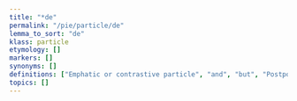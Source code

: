 ```yaml
---
title: "*de"
permalink: "/pie/particle/de"
lemma_to_sort: "de"
klass: particle
etymology: []
markers: []
synonyms: []
definitions: ["Emphatic or contrastive particle", "and", "but", "Postpositive demonstrative particle", "towards"]
topics: []
---
```

